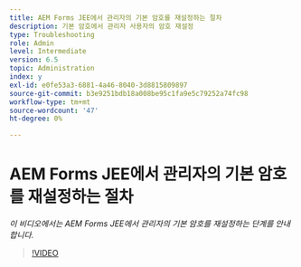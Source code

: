 ```yaml
---
title: AEM Forms JEE에서 관리자의 기본 암호를 재설정하는 절차
description: 기본 암호에서 관리자 사용자의 암호 재설정
type: Troubleshooting
role: Admin
level: Intermediate
version: 6.5
topic: Administration
index: y
exl-id: e0fe53a3-6881-4a46-8040-3d8815809897
source-git-commit: b3e9251bdb18a008be95c1fa9e5c79252a74fc98
workflow-type: tm+mt
source-wordcount: '47'
ht-degree: 0%

---
```


# AEM Forms JEE에서 관리자의 기본 암호를 재설정하는 절차

*이 비디오에서는 AEM Forms JEE에서 관리자의 기본 암호를 재설정하는 단계를 안내합니다.*

>[!VIDEO](https://video.tv.adobe.com/v/335541?quality=12&learn=on)
